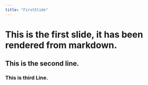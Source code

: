 ```yaml
---
title: "FirstSlide"
---
```

# This is the first slide, it has been rendered from markdown.
## This is the second line.
### This is third Line.